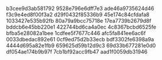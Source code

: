 b3cee9d3ab581792
9528e796e6dff7e3
ade46a9735624d46
f3c9e4ed8f00f3a2
d29f0432f85336b9
45e174c84cfdafa8
1033427e535b92fb
80a79a9bcc75718e
17ea7739b2679d8f
bddcb6e45bb220e1
422744bd6ca4a0ec
4c8367bcbd6525fe
bfba5e28082a1bee
1cdfee5f7677c446
afc5fa841ee6ac6f
0033dbedac892e61
0cf9ed75d2b33ecb
bdf3302fe6398a9a
4444d695a82e1fb9
659625d59b12d9c3
69d33b677281e0d0
df054ae174b9b97f
7cb1bf92acc9fb47
aad1f0059db31946
